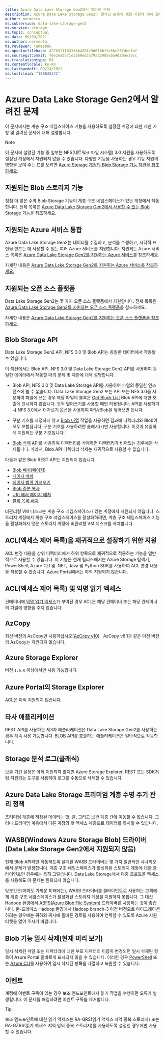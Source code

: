 ```yaml
---
title: Azure Data Lake Storage Gen2에서 알려진 문제
description: Azure Data Lake Storage Gen2의 알려진 문제와 제한 사항에 대해 알아봅니다.
author: normesta
ms.subservice: data-lake-storage-gen2
ms.service: storage
ms.topic: conceptual
ms.date: 09/08/2021
ms.author: normesta
ms.reviewer: jamesbak
ms.openlocfilehash: 4276311163134b428fe9d616bf1e6bc23fdedfaf
ms.sourcegitcommit: f6e2ea5571e35b9ed3a79a22485eba4d20ae36cc
ms.translationtype: MT
ms.contentlocale: ko-KR
ms.lasthandoff: 09/24/2021
ms.locfileid: "128638371"
---
```

# <a name="known-issues-with-azure-data-lake-storage-gen2"></a>Azure Data Lake Storage Gen2에서 알려진 문제

이 문서에서는 계층 구조 네임스페이스 기능을 사용하도록 설정된 계정에 대한 제한 사항 및 알려진 문제에 대해 설명합니다.

> [!NOTE]
> 이 문서에 설명된 기능 중 일부는 NFS(네트워크 파일 시스템) 3.0 지원을 사용하도록 설정된 계정에서 지원되지 않을 수 있습니다. 다양한 기능을 사용하는 경우 기능 지원의 영향을 보여 주는 표를 보려면 [Azure Storage 계정의 Blob Storage 기능 지원을 참조하세요.](storage-feature-support-in-storage-accounts.md)

## <a name="supported-blob-storage-features"></a>지원되는 Blob 스토리지 기능

점점 더 많은 수의 Blob Storage 기능이 계층 구조 네임스페이스가 있는 계정에서 작동합니다. 전체 목록은 [Azure Data Lake Storage Gen2에서 사용할 수 있는 Blob Storage 기능](./storage-feature-support-in-storage-accounts.md)을 참조하세요.

## <a name="supported-azure-service-integrations"></a>지원되는 Azure 서비스 통합

Azure Data Lake Storage Gen2는 데이터를 수집하고, 분석을 수행하고, 시각적 표현을 만드는 데 사용할 수 있는 여러 Azure 서비스를 지원합니다. 지원되는 Azure 서비스 목록은 [Azure Data Lake Storage Gen2를 지원하는 Azure 서비스](data-lake-storage-supported-azure-services.md)를 참조하세요.

자세한 내용은 [Azure Data Lake Storage Gen2를 지원하는 Azure 서비스를 참조하세요.](data-lake-storage-supported-azure-services.md)

## <a name="supported-open-source-platforms"></a>지원되는 오픈 소스 플랫폼

Data Lake Storage Gen2는 몇 가지 오픈 소스 플랫폼에서 지원합니다. 전체 목록은 [Azure Data Lake Storage Gen2를 지원하는 오픈 소스 플랫폼](data-lake-storage-supported-open-source-platforms.md)을 참조하세요.

자세한 내용은 [Azure Data Lake Storage Gen2를 지원하는 오픈 소스 플랫폼을 참조하세요.](data-lake-storage-supported-open-source-platforms.md)

## <a name="blob-storage-apis"></a>Blob Storage API

Data Lake Storage Gen2 API, NFS 3.0 및 Blob API는 동일한 데이터에서 작동할 수 있습니다.

이 섹션에서는 Blob API, NFS 3.0 및 Data Lake Storage Gen2 API를 사용하여 동일한 데이터에서 작동할 때의 문제 및 제한에 대해 설명합니다.

- Blob API, NFS 3.0 및 Data Lake Storage API를 사용하여 파일의 동일한 인스턴스에 쓸 수 없습니다. Data Lake Storage Gen2 또는 API 또는 NFS 3.0을 사용하여 파일에 쓰는 경우 해당 파일의 블록은 [Get Block List](/rest/api/storageservices/get-block-list) Blob API에 대한 호출에 표시되지 않습니다. 오직 덮어쓰기를 사용할 때만 허용됩니다. API를 사용하거나 NFS 3.0에서 0 자르기 옵션을 사용하여 파일/Blob을 덮어쓰면 됩니다.

- 구분 기호를 지정하지 않고 [Blob 나열](/rest/api/storageservices/list-blobs) 작업을 사용하면 결과에 디렉터리와 Blob이 모두 포함됩니다. 구분 기호를 사용하려면 슬래시(`/`)만 사용합니다. 이것이 유일하게 지원되는 구분 기호입니다.

- [Blob 삭제](/rest/api/storageservices/delete-blob) API를 사용하여 디렉터리를 삭제하면 디렉터리가 비어있는 경우에만 삭제됩니다. 따라서, Blob API 디렉터리 삭제는 재귀적으로 사용할 수 없습니다.

다음과 같은 Blob REST API는 지원되지 않습니다.

- [Blob 배치(페이지)](/rest/api/storageservices/put-blob)
- [페이지 배치](/rest/api/storageservices/put-page)
- [페이지 범위 가져오기](/rest/api/storageservices/get-page-ranges)
- [Blob 증분 복사](/rest/api/storageservices/incremental-copy-blob)
- [URL에서 페이지 배치](/rest/api/storageservices/put-page-from-url)
- [블록 목록 배치](/rest/api/storageservices/put-block-list)

비관리형 VM 디스크는 계층 구조 네임스페이스가 있는 계정에서 지원되지 않습니다. 스토리지 계정에서 계층 구조 네임스페이스를 활성화하려면, 계층 구조 네임스페이스 기능을 활성화하지 않은 스토리지 계정에 비관리형 VM 디스크를 배치합니다.

<a id="api-scope-data-lake-client-library"></a>

## <a name="support-for-setting-access-control-lists-acls-recursively"></a>ACL(액세스 제어 목록)을 재귀적으로 설정하기 위한 지원

ACL 변경 내용을 상위 디렉터리에서 하위 항목으로 재귀적으로 적용하는 기능을 일반적으로 사용할 수 있습니다. 이 기능은 현재 릴리스에서는 Azure Storage 탐색기, PowerShell, Azure CLI 및 .NET, Java 및 Python SDK를 사용하여 ACL 변경 내용을 적용할 수 있습니다. Azure Portal에서는 아직 지원되지 않습니다.

## <a name="access-control-lists-acl-and-anonymous-read-access"></a>ACL(액세스 제어 목록) 및 익명 읽기 액세스

컨테이너에 [익명 읽기 액세스](./anonymous-read-access-configure.md)가 부여된 경우 ACL은 해당 컨테이너 또는 해당 컨테이너의 파일에 영향을 주지 않습니다.

<a id="known-issues-tools"></a>

## <a name="azcopy"></a>AzCopy

최신 버전의 AzCopy만 사용하십시오([AzCopy v10](../common/storage-use-azcopy-v10.md?toc=%2fazure%2fstorage%2ftables%2ftoc.json)).  AzCopy v8.1과 같은 이전 버전의 AzCopy는 지원되지 않습니다.

<a id="storage-explorer"></a>

## <a name="azure-storage-explorer"></a>Azure Storage Explorer

버전 `1.6.0` 이상에서만 사용 가능합니다.

<a id="explorer-in-portal"></a>

## <a name="storage-explorer-in-the-azure-portal"></a>Azure Portal의 Storage Explorer

ACL은 아직 지원되지 않습니다.

<a id="third-party-apps"></a>

## <a name="third-party-applications"></a>타사 애플리케이션

REST API를 사용하는 제3자 애플리케이션은 Data Lake Storage Gen2를 사용하는 경우 계속 사용 가능합니다. BLOB API를 호출하는 애플리케이션은 일반적으로 작동합니다.

## <a name="storage-analytics-logs-classic"></a>Storage 분석 로그(클래식)

보존 기간 설정은 아직 지원되지 않지만 Azure Storage Explorer, REST 또는 SDK처럼 지원되는 도구를 사용하여 로그를 수동으로 삭제할 수 있습니다.

## <a name="lifecycle-management-policies-with-premium-tier-for-azure-data-lake-storage"></a>Azure Data Lake Storage 프리미엄 계층 수명 주기 관리 정책

프리미엄 계층에 저장된 데이터는 핫, 쿨, 그리고 보관 계층 간에 이동할 수 없습니다. 그러나 프리미엄 계층에서 다른 계정의 핫 액세스 계층으로 데이터를 복사할 수 있습니다.

## <a name="windows-azure-storage-blob-wasb-driver-unsupported-with-data-lake-storage-gen2"></a>WASB(Windows Azure Storage Blob) 드라이버(Data Lake Storage Gen2에서 지원되지 않음)

현재 Blob API와만 작동하도록 설계된 WASB 드라이버는 몇 가지 일반적인 시나리오에서 문제가 발생합니다. 계층 구조 네임스페이스가 활성화된 스토리지 계정에 대한 클라이언트인 경우에는 특히 그렇습니다. Data Lake Storage에서 다중 프로토콜 액세스를 사용해도 이 문제는 완화되지 않습니다.

당분간은(아마도 가까운 미래에는), WASB 드라이버를 클라이언트로 사용하는 고객에게 계층 구조 네임스페이스가 활성화된 스토리지 계정을 지원하지 못합니다. 그 대신 Hadoop 환경에서 [ABFS(Azure Blob File System)](data-lake-storage-abfs-driver.md) 드라이버를 사용하는 것이 좋습니다. 온-프레미스 Hadoop 환경에서 Hadoop branch-3 이전 버전으로 마이그레이션하려는 경우에는 귀하와 귀사에 올바른 경로를 사용하여 연락할 수 있도록 Azure 지원 티켓을 열어 주시기 바랍니다.

## <a name="soft-delete-for-blobs-capability-currently-in-preview"></a>Blob 기능 일시 삭제(현재 미리 보기)

일시 삭제된 파일 또는 디렉터리에 대한 부모 디렉터리 이름이 변경되면 일시 삭제된 항목이 Azure Portal 올바르게 표시되지 않을 수 있습니다. 이러한 경우 [PowerShell](soft-delete-blob-manage.md?tabs=dotnet#restore-soft-deleted-blobs-and-directories-by-using-powershell) 또는 [Azure CLI](soft-delete-blob-manage.md?tabs=dotnet#restore-soft-deleted-blobs-and-directories-by-using-azure-cli)를 사용하여 일시 삭제된 항목을 나열하고 복원할 수 있습니다.

## <a name="events"></a>이벤트

계정에 이벤트 구독이 있는 경우 보조 엔드포인트에서 읽기 작업을 수행하면 오류가 발생합니다. 이 문제를 해결하려면 이벤트 구독을 제거합니다.

> [!TIP]
> 보조 엔드포인트에 대한 읽기 액세스는 RA-GRS(읽기 액세스 지역 중복 스토리지) 또는 RA-GZRS(읽기 액세스 지역 영역 중복 스토리지)를 사용하도록 설정한 경우에만 사용할 수 있습니다.
